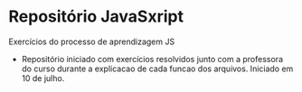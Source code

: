 <h1> Repositório JavaSxript</h1>
Exercícios do processo de aprendizagem JS


 - Repositório iniciado com exercícios resolvidos junto com a professora do curso durante a explicacao de cada funcao dos arquivos. Iniciado em 10 de julho.